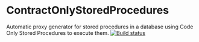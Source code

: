 # ContractOnlyStoredProcedures
Automatic proxy generator for stored procedures in a database using Code Only Stored Procedures to execute them.
[![Build status](https://ci.appveyor.com/api/projects/status/yp49ar9h9c2kgqn1/branch/master?svg=true)](https://ci.appveyor.com/project/abe545/contractonlystoredprocedures/branch/master)